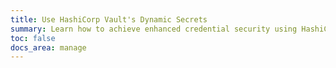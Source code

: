 ```yaml
---
title: Use HashiCorp Vault's Dynamic Secrets
summary: Learn how to achieve enhanced credential security using HashiCorp Vault's Dynamic Secrets functionality.
toc: false
docs_area: manage
---
```


